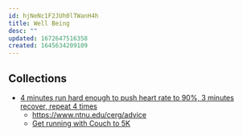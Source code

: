```yaml
---
id: hjNeNc1F2JUh0lTWanH4h
title: Well Being
desc: ""
updated: 1672647516358
created: 1645634209109
---
```


## Collections

- [4 minutes run hard enough to push heart rate to 90%, 3 minutes recover, repeat 4 times](https://news.ycombinator.com/item?id=34213181)
  - https://www.ntnu.edu/cerg/advice
  - [Get running with Couch to 5K](https://www.nhs.uk/live-well/exercise/running-and-aerobic-exercises/get-running-with-couch-to-5k/)
